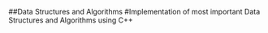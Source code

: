 ##Data Structures and Algorithms
#Implementation of most important Data Structures and Algorithms using C++
